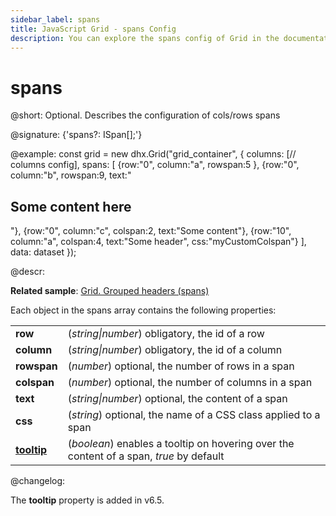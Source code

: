 ```yaml
---
sidebar_label: spans
title: JavaScript Grid - spans Config 
description: You can explore the spans config of Grid in the documentation of the DHTMLX JavaScript UI library. Browse developer guides and API reference, try out code examples and live demos, and download a free 30-day evaluation version of DHTMLX Suite 7.
---
```


# spans

@short: Optional. Describes the configuration of cols/rows spans

@signature: {'spans?: ISpan[];'}

@example:
const grid = new dhx.Grid("grid_container", {
	columns: [// columns config],
	spans: [
		{row:"0", column:"a", rowspan:5 },
		{row:"0", column:"b", rowspan:9, text:"<h2>Some content here</h2>"},
		{row:"0", column:"c", colspan:2, text:"Some content"},
		{row:"10", column:"a", colspan:4, text:"Some header", css:"myCustomColspan"}
	],
	data: dataset
});

@descr:

**Related sample**: [Grid. Grouped headers (spans)](https://snippet.dhtmlx.com/eol76o68)

Each object in the spans array contains the following properties:

<table>
	<tbody>
    <tr>
			<td><b>row</b></td>
			<td>(<i>string|number</i>) obligatory, the id of a row</td>
		</tr>
    <tr>
			<td><b>column</b></td>
			<td>(<i>string|number</i>) obligatory, the id of a column</td>
		</tr>
    <tr>
			<td><b>rowspan</b></td>
			<td>(<i>number</i>) optional, the number of rows in a span</td>
		</tr>
    <tr>
			<td><b>colspan</b></td>
			<td>(<i>number</i>) optional, the number of columns in a span</td>
		</tr>
    <tr>
			<td><b>text</b></td>
			<td>(<i>string|number</i>) optional, the content of a span</td>
		</tr>
    <tr>
			<td><b>css</b></td>
			<td>(<i>string</i>) optional, the name of a CSS class applied to a span</td>
		</tr>
    <tr>
			<td><a href="../../configuration#tooltip"><b>tooltip</b></a></td>
			<td>(<i>boolean</i>) enables a tooltip on hovering over the content of a span, <i>true</i> by default</td>
		</tr>
    </tbody>
</table>

@changelog:

The **tooltip** property is added in v6.5.

[comment]: # (@related: grid/initialization.md#initialize-grid grid/configuration.md#spans)
